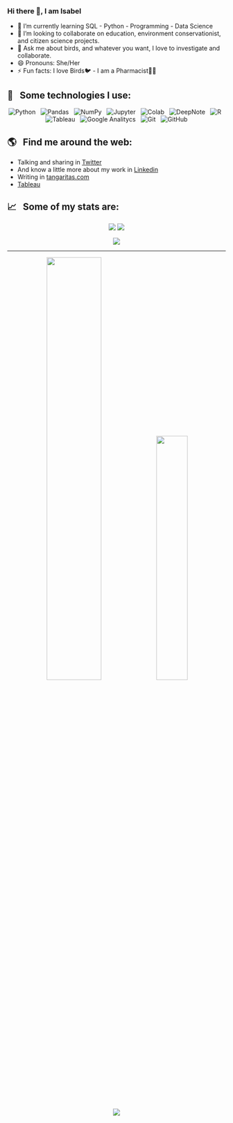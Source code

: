 ### Hi there 👋, I am Isabel


<!--  - 🔭 I’m currently working on ... -->
<!-- - 🤔 I’m looking for help with ... -->

- 🌱 I’m currently learning SQL - Python - Programming - Data Science
- 👯 I’m looking to collaborate on education, environment conservationist, and citizen science projects.
- 💬 Ask me about birds, and whatever you want, I love to investigate and collaborate.
- 😄 Pronouns: She/Her
- ⚡ Fun facts: I love Birds🐦 - I am a Pharmacist👩‍🔬

## 🎯 &nbsp;&nbsp;Some technologies I use:
<p align="center">
  <img src="https://img.shields.io/badge/python-3776AB?&style=for-the-badge&logo=python&logoColor=white"  alt="Python" />&nbsp;&nbsp;
  <img src="https://img.shields.io/badge/pandas-150458?&style=for-the-badge&logo=pandas&logoColor=white"  alt="Pandas" />&nbsp;&nbsp;
  <img src="https://img.shields.io/badge/NumPy-013243?&style=for-the-badge&logo=NumPy&logoColor=white"  alt="NumPy" />&nbsp;&nbsp;
  <img src="https://img.shields.io/badge/Jupyter-F37626?&style=for-the-badge&logo=Jupyter&logoColor=white"  alt="Jupyter" />&nbsp;&nbsp;
  <img src="https://img.shields.io/badge/Google_Colab-F9AB00?&style=for-the-badge&logo=Google-Colab&logoColor=white"  alt="Colab" />&nbsp;&nbsp;
  <img src="https://img.shields.io/badge/Deepnote-3793EF?&style=for-the-badge&logo=Deepnote&logoColor=white"  alt="DeepNote" />&nbsp;&nbsp;
  <img src="https://img.shields.io/badge/R-276DC3?&style=for-the-badge&logo=R&logoColor=white"  alt="R" />&nbsp;&nbsp;  
  <img src="https://img.shields.io/badge/Tableau-E97627?&style=for-the-badge&logo=Tableau&logoColor=white"  alt="Tableau" />&nbsp;&nbsp;
  <img src="https://img.shields.io/badge/Google_Analytics-E37400?&style=for-the-badge&logo=Google-Analytics&logoColor=white"  alt="Google Analitycs" />&nbsp;&nbsp;
  <!--  <img src="https://img.shields.io/badge/Google_Sheets-34A853?&style=for-the-badge&logo=Google-Sheets&logoColor=white"  alt="Sheets" />&nbsp;&nbsp;
  <img src="https://img.shields.io/badge/Microsoft_Excel-217346?&style=for-the-badge&logo=Microsoft-Excel&logoColor=white"  alt="Excel" />&nbsp;&nbsp;
  <img src="https://img.shields.io/badge/LibreOffice-18A303?&style=for-the-badge&logo=LibreOffice&logoColor=white"  alt="LibreOfficeCalc" />&nbsp;&nbsp;  
  <img src="https://img.shields.io/badge/Flask-000000?&style=for-the-badge&logo=Flask&logoColor=white"  alt="Flask" />&nbsp;&nbsp;
  <img src="https://img.shields.io/badge/MySQL-4479A1?&style=for-the-badge&logo=MySQL&logoColor=white"  alt="MySQL" />&nbsp;&nbsp;
  <img src="https://img.shields.io/badge/MongoDB-47A248?&style=for-the-badge&logo=MongoDB&logoColor=white"  alt="MongoDB" />&nbsp;&nbsp; -->
  <img src="https://img.shields.io/badge/Git-F05032?style=for-the-badge&logo=git&logoColor=white" alt="Git" />&nbsp;&nbsp;
  <img src="https://img.shields.io/badge/github%20-%23000.svg?&style=for-the-badge&logo=github&logoColor=white" alt="GitHub" />
</p>

## 🌎 &nbsp;&nbsp;Find me around the web:
- Talking and sharing in <a href="https://twitter.com/isa_yepes">Twitter</a>
- And know a little more about my work in <a href="https://www.linkedin.com/in/isabely/">Linkedin</a>
- Writing in <a href="http://tangaritas.com/">tangaritas.com</a>
- <a href="https://public.tableau.com/app/profile/isabelyb">Tableau</a>
<!-- - <a href="https://www.kaggle.com/isabelyepes">Kaggle</a>
- <a href="https://www.hackerrank.com/Isabely">HackerRank</a> -->

## 📈 &nbsp;&nbsp;Some of my stats are:


<p align="center">
  <img align="" src="https://github-readme-stats.vercel.app/api?username=isabelyb&theme=default&show_icons=true&hide=contribs" />
  <img align="" src="https://github-readme-stats.vercel.app/api/top-langs/?username=isabelyb&layout=compact" />
</p>
<p align="center">
  <img align="" src="https://visitor-badge.laobi.icu/badge?page_id=isabelyb/isabelyb" />
</p>

---
<p align="center">
  <img src="https://github-readme-stats.vercel.app/api?username=isabelyb&theme=default&show_icons=true&hide=contribs", style="width:50%">
  <img src="https://github-readme-stats.vercel.app/api/top-langs/?username=isabelyb&layout=compact", style="width:38%">
</p>
<p align="center">
  <img align="" src="https://visitor-badge.laobi.icu/badge?page_id=isabelyb/isabelyb" />
</p>


